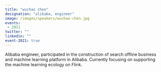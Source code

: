 ```yaml
---
title: "wuchao chen"
designation: "alibaba, engineer"
image: /images/speakers/wuchao-chen.jpg
events:
 - 2021
twitter: ""
linkedin: ""
event-2021: true
---
```


Alibaba engineer, participated in the construction of search offline business and machine learning platform in Alibaba. Currently focusing on supporting the machine learning ecology on Flink.